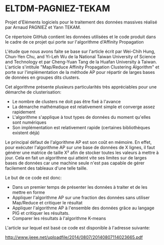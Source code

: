 # ELTDM-PAGNIEZ-TEKAM
Projet d'Eléments logiciels pour le traitement des données massives réalisé par Arnaud PAGNIEZ et Yann TEKAM.

Ce répertoire GitHub contient les données utilisées et le code produit dans le cadre de ce projet qui porte sur l'algorithme d'Affinity Propagation

L'étude que nous avons faite se base sur l'article écrit par Wei-Chih Hung, Chun-Yen Chu, and Yi-Leh Wu de la National Taiwan University of Science and Technology et par Cheng-Yuan Tang de la Huafan University à Taiwan. L'article s'intitule "Map/Reduce Affinity Propagation Clustering Algorithm" et porte sur l'implémentation de la méthode AP pour répartir de larges bases de données en groupes dits clusters. 

Cet algorithme présente plusieurs particularités très appréciables pour une démarche de clusterisation: 

- Le nombre de clusters ne doit pas être fixé à l'avance 
- La démarche mathématique est relativement simple et converge assez rapidement
- L'algorithme s'applique à tout types de données du moment qu'elles sont numériques
- Son implémentation est relativement rapide (certaines bibliothèques existent déjà)

Le principal défaut de l'algorithme AP est son coût en mémoire. En effet, pour exécuter l'algorithme AP sur une base de données de X lignes, il faut générer une matrice de taille X² afin de stocker toutes les valeurs à mettre à jour. Cela en fait un algorithme qui atteint vite ses limites sur de larges bases de données car une machine seule n'est pas capable de gérer facilement des tableaux d'une telle taille. 

Le but de ce code est donc: 

- Dans un premier temps de présenter les données à traiter et de les mettre en forme
- Appliquer l'algorithme AP sur une fraction des données sans utiliser Map/Reduce et critiquer le résultat
- Appliquer l'algorithme AP à l'ensemble des données grâce au langage PIG et critiquer les résultats.
- Comparer les résultats à l'algorithme K-means

L'article sur lequel est basé ce code est disponible à l'adresse suivante:

http://www.ijeee.net/uploadfile/2014/0807/20140807114023665.pdf
